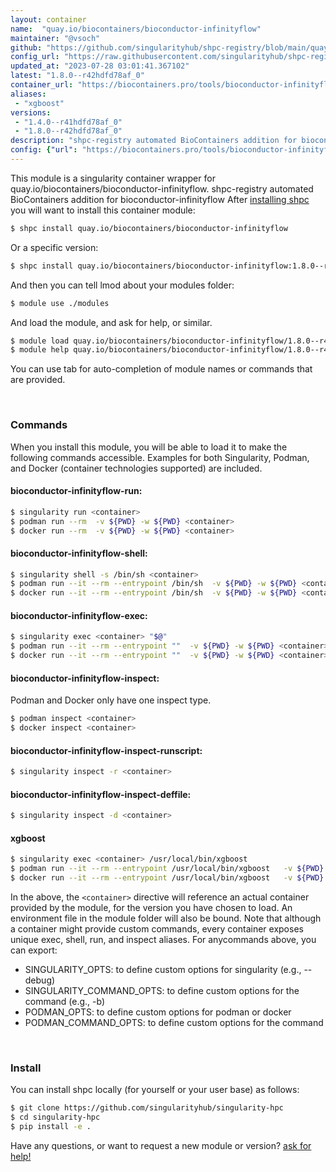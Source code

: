 ```yaml
---
layout: container
name:  "quay.io/biocontainers/bioconductor-infinityflow"
maintainer: "@vsoch"
github: "https://github.com/singularityhub/shpc-registry/blob/main/quay.io/biocontainers/bioconductor-infinityflow/container.yaml"
config_url: "https://raw.githubusercontent.com/singularityhub/shpc-registry/main/quay.io/biocontainers/bioconductor-infinityflow/container.yaml"
updated_at: "2023-07-28 03:01:41.367102"
latest: "1.8.0--r42hdfd78af_0"
container_url: "https://biocontainers.pro/tools/bioconductor-infinityflow"
aliases:
 - "xgboost"
versions:
 - "1.4.0--r41hdfd78af_0"
 - "1.8.0--r42hdfd78af_0"
description: "shpc-registry automated BioContainers addition for bioconductor-infinityflow"
config: {"url": "https://biocontainers.pro/tools/bioconductor-infinityflow", "maintainer": "@vsoch", "description": "shpc-registry automated BioContainers addition for bioconductor-infinityflow", "latest": {"1.8.0--r42hdfd78af_0": "sha256:f200f2550fdaf45800ab3f57edf1622b759e87bce8b7c443fed33f9066e6923c"}, "tags": {"1.4.0--r41hdfd78af_0": "sha256:90943639ecd5452486b16b401d3b96ccefe5bdcae2d71d7edaed564a1fa39482", "1.8.0--r42hdfd78af_0": "sha256:f200f2550fdaf45800ab3f57edf1622b759e87bce8b7c443fed33f9066e6923c"}, "docker": "quay.io/biocontainers/bioconductor-infinityflow", "aliases": {"xgboost": "/usr/local/bin/xgboost"}}
---
```


This module is a singularity container wrapper for quay.io/biocontainers/bioconductor-infinityflow.
shpc-registry automated BioContainers addition for bioconductor-infinityflow
After [installing shpc](#install) you will want to install this container module:


```bash
$ shpc install quay.io/biocontainers/bioconductor-infinityflow
```

Or a specific version:

```bash
$ shpc install quay.io/biocontainers/bioconductor-infinityflow:1.8.0--r42hdfd78af_0
```

And then you can tell lmod about your modules folder:

```bash
$ module use ./modules
```

And load the module, and ask for help, or similar.

```bash
$ module load quay.io/biocontainers/bioconductor-infinityflow/1.8.0--r42hdfd78af_0
$ module help quay.io/biocontainers/bioconductor-infinityflow/1.8.0--r42hdfd78af_0
```

You can use tab for auto-completion of module names or commands that are provided.

<br>

### Commands

When you install this module, you will be able to load it to make the following commands accessible.
Examples for both Singularity, Podman, and Docker (container technologies supported) are included.

#### bioconductor-infinityflow-run:

```bash
$ singularity run <container>
$ podman run --rm  -v ${PWD} -w ${PWD} <container>
$ docker run --rm  -v ${PWD} -w ${PWD} <container>
```

#### bioconductor-infinityflow-shell:

```bash
$ singularity shell -s /bin/sh <container>
$ podman run --it --rm --entrypoint /bin/sh  -v ${PWD} -w ${PWD} <container>
$ docker run --it --rm --entrypoint /bin/sh  -v ${PWD} -w ${PWD} <container>
```

#### bioconductor-infinityflow-exec:

```bash
$ singularity exec <container> "$@"
$ podman run --it --rm --entrypoint ""  -v ${PWD} -w ${PWD} <container> "$@"
$ docker run --it --rm --entrypoint ""  -v ${PWD} -w ${PWD} <container> "$@"
```

#### bioconductor-infinityflow-inspect:

Podman and Docker only have one inspect type.

```bash
$ podman inspect <container>
$ docker inspect <container>
```

#### bioconductor-infinityflow-inspect-runscript:

```bash
$ singularity inspect -r <container>
```

#### bioconductor-infinityflow-inspect-deffile:

```bash
$ singularity inspect -d <container>
```


#### xgboost

```bash
$ singularity exec <container> /usr/local/bin/xgboost
$ podman run --it --rm --entrypoint /usr/local/bin/xgboost   -v ${PWD} -w ${PWD} <container> -c " $@"
$ docker run --it --rm --entrypoint /usr/local/bin/xgboost   -v ${PWD} -w ${PWD} <container> -c " $@"
```



In the above, the `<container>` directive will reference an actual container provided
by the module, for the version you have chosen to load. An environment file in the
module folder will also be bound. Note that although a container
might provide custom commands, every container exposes unique exec, shell, run, and
inspect aliases. For anycommands above, you can export:

 - SINGULARITY_OPTS: to define custom options for singularity (e.g., --debug)
 - SINGULARITY_COMMAND_OPTS: to define custom options for the command (e.g., -b)
 - PODMAN_OPTS: to define custom options for podman or docker
 - PODMAN_COMMAND_OPTS: to define custom options for the command

<br>

### Install

You can install shpc locally (for yourself or your user base) as follows:

```bash
$ git clone https://github.com/singularityhub/singularity-hpc
$ cd singularity-hpc
$ pip install -e .
```

Have any questions, or want to request a new module or version? [ask for help!](https://github.com/singularityhub/singularity-hpc/issues)
